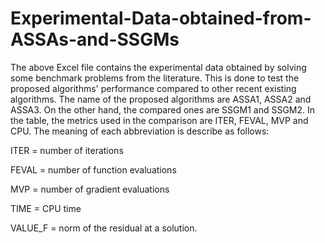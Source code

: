# Experimental-Data-obtained-from-ASSAs-and-SSGMs
The above Excel file contains the experimental data obtained by solving some benchmark problems from the literature. 
This is done to test the proposed algorithms' performance compared to other recent existing algorithms.
The name of the proposed algorithms are ASSA1, ASSA2 and ASSA3. On the other hand, the compared ones are SSGM1 and SSGM2.
In the table, the metrics used in the comparison are ITER, FEVAL, MVP and CPU. The meaning of each abbreviation is describe as follows:

ITER    = number of iterations

FEVAL   = number of function evaluations

MVP     = number of gradient evaluations

TIME    = CPU time

VALUE_F = norm of the residual at a solution.
